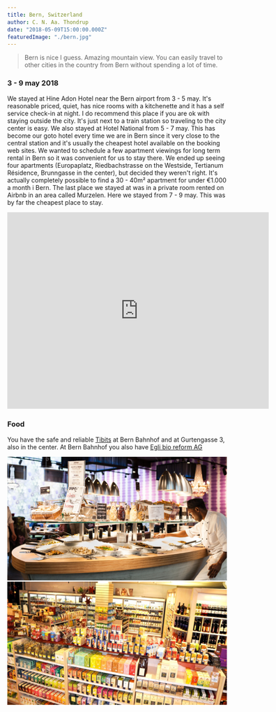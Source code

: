 ```yaml
---
title: Bern, Switzerland
author: C. N. Aa. Thondrup
date: "2018-05-09T15:00:00.000Z"
featuredImage: "./bern.jpg"
---
```


> Bern is nice I guess. Amazing mountain view. You can easily travel to other cities in the country from Bern without spending a lot of time.

### 3 - 9 may 2018

We stayed at Hine Adon Hotel near the Bern airport from 3 - 5 may. It's reasonable priced, quiet, has nice rooms with a kitchenette and it has a self service check-in at night. I do recommend this place if you are ok with staying outside the city. It's just next to a train station so traveling to the city center is easy. We also stayed at Hotel National from 5 - 7 may. This has become our goto hotel every time we are in Bern since it very close to the central station and it's usually the cheapest hotel available on the booking web sites. We wanted to schedule a few apartment viewings for long term rental in Bern so it was convenient for us to stay there. We ended up seeing four apartments (Europaplatz, Riedbachstrasse on the Westside, Tertianum Résidence, Brunngasse in the center), but decided they weren't right. It's actually completely possible to find a 30 - 40m² apartment for under €1.000 a month i Bern. The last place we stayed at was in a private room rented on Airbnb in an area called Murzelen. Here we stayed from 7 - 9 may. This was by far the cheapest place to stay.

<iframe src="https://www.google.com/maps/embed?pb=!1m18!1m12!1m3!1d87147.46776127761!2d7.324658402757539!3d46.95464849027674!2m3!1f0!2f0!3f0!3m2!1i1024!2i768!4f13.1!3m3!1m2!1s0x478e39c0d43a1b77%3A0xcb555ffe0457659a!2sBern%2C+Switzerland!5e0!3m2!1sen!2sit!4v1529867131370" width="600" height="450" frameborder="0" style="border:0" allowfullscreen></iframe>

### Food

You have the safe and reliable [Tibits](https://www.tibits.ch/de/) at Bern Bahnhof and at Gurtengasse 3, also in the center. At Bern Bahnhof you also have [Egli bio reform AG](http://www.eglibio.ch/content/home/index_ger.html)

![Tibits](./tibits.jpg 'Tibits at Bern bahnhof')
![Egli](./egli.jpg 'Egli bio reform AG')
